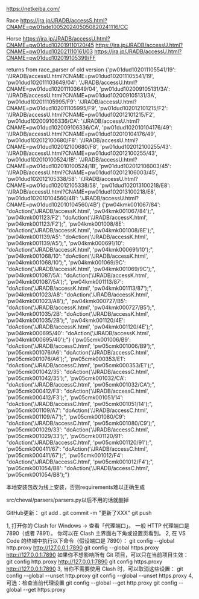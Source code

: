 
https://netkeiba.com/


Race
https://jra.jp/JRADB/accessS.html?CNAME=pw01sde1005202405050820241116/CC

Horse
https://jra.jp/JRADB/accessU.html?CNAME=pw01dud102019110120/45
https://jra.jp/JRADB/accessU.html?CNAME=pw01dud102021110161/03
https://jra.jp/JRADB/accessU.html?CNAME=pw01dud102019105399/FF

returns from race_parser of old version
{'pw01dud102011105541/19': '/JRADB/accessU.html?CNAME=pw01dud102011105541/19', 'pw01dud102011103649/04': '/JRADB/accessU.html?CNAME=pw01dud102011103649/04', 'pw01dud102009105131/3A': '/JRADB/accessU.html?CNAME=pw01dud102009105131/3A', 'pw01dud102011105995/F9': '/JRADB/accessU.html?CNAME=pw01dud102011105995/F9', 'pw01dud102012101215/F2': '/JRADB/accessU.html?CNAME=pw01dud102012101215/F2', 'pw01dud102009106336/CA': '/JRADB/accessU.html?CNAME=pw01dud102009106336/CA', 'pw01dud102010104176/49': '/JRADB/accessU.html?CNAME=pw01dud102010104176/49', 'pw01dud102012100680/F8': '/JRADB/accessU.html?CNAME=pw01dud102012100680/F8', 'pw01dud102012100255/43': '/JRADB/accessU.html?CNAME=pw01dud102012100255/43', 'pw01dud102010100524/1B': '/JRADB/accessU.html?CNAME=pw01dud102010100524/1B', 'pw01dud102012106003/45': '/JRADB/accessU.html?CNAME=pw01dud102012106003/45', 'pw01dud102012105338/58': '/JRADB/accessU.html?CNAME=pw01dud102012105338/58', 'pw01dud102013100218/E8': '/JRADB/accessU.html?CNAME=pw01dud102013100218/E8', 'pw01dud102010104560/4B': '/JRADB/accessU.html?CNAME=pw01dud102010104560/4B'}
{'pw04kmk001067/84': "doAction('/JRADB/accessK.html', 'pw04kmk001067/84');", 'pw04kmk001123/F2': "doAction('/JRADB/accessK.html', 'pw04kmk001123/F2');", 'pw04kmk001008/8E': "doAction('/JRADB/accessK.html', 'pw04kmk001008/8E');", 'pw04kmk001139/A5': "doAction('/JRADB/accessK.html', 'pw04kmk001139/A5');", 'pw04kmk000691/10': "doAction('/JRADB/accessK.html', 'pw04kmk000691/10');", 'pw04kmk001068/10': "doAction('/JRADB/accessK.html', 'pw04kmk001068/10');", 'pw04kmk001069/9C': "doAction('/JRADB/accessK.html', 'pw04kmk001069/9C');", 'pw04kmk001087/5A': "doAction('/JRADB/accessK.html', 'pw04kmk001087/5A');", 'pw04kmk001113/87': "doAction('/JRADB/accessK.html', 'pw04kmk001113/87');", 'pw04kmk001023/A8': "doAction('/JRADB/accessK.html', 'pw04kmk001023/A8');", 'pw04kmk000727/B5': "doAction('/JRADB/accessK.html', 'pw04kmk000727/B5');", 'pw04kmk001035/2B': "doAction('/JRADB/accessK.html', 'pw04kmk001035/2B');", 'pw04kmk001120/4E': "doAction('/JRADB/accessK.html', 'pw04kmk001120/4E');", 'pw04kmk000695/40': "doAction('/JRADB/accessK.html', 'pw04kmk000695/40');"}
{'pw05cmk001006/B9': "doAction('/JRADB/accessC.html', 'pw05cmk001006/B9');", 'pw05cmk001076/A6': "doAction('/JRADB/accessC.html', 'pw05cmk001076/A6');", 'pw05cmk000353/E1': "doAction('/JRADB/accessC.html', 'pw05cmk000353/E1');", 'pw05cmk001042/35': "doAction('/JRADB/accessC.html', 'pw05cmk001042/35');", 'pw05cmk001032/CA': "doAction('/JRADB/accessC.html', 'pw05cmk001032/CA');", 'pw05cmk000412/F3': "doAction('/JRADB/accessC.html', 'pw05cmk000412/F3');", 'pw05cmk001051/14': "doAction('/JRADB/accessC.html', 'pw05cmk001051/14');", 'pw05cmk001109/A7': "doAction('/JRADB/accessC.html', 'pw05cmk001109/A7');", 'pw05cmk001080/C9': "doAction('/JRADB/accessC.html', 'pw05cmk001080/C9');", 'pw05cmk001029/33': "doAction('/JRADB/accessC.html', 'pw05cmk001029/33');", 'pw05cmk001120/91': "doAction('/JRADB/accessC.html', 'pw05cmk001120/91');", 'pw05cmk000411/67': "doAction('/JRADB/accessC.html', 'pw05cmk000411/67');", 'pw05cmk001012/F4': "doAction('/JRADB/accessC.html', 'pw05cmk001012/F4');", 'pw05cmk001054/B8': "doAction('/JRADB/accessC.html', 'pw05cmk001054/B8');"}

本地安装包改为线上安装，否则requirements难以正确生成

src/cheval/parsers/parsers.py以后不用的话就删掉

GitHub更新：
git add .
git commit -m "更新了XXX"
git push


1, 打开你的 Clash for Windows → 查看「代理端口」。
一般 HTTP 代理端口是 7890（或者 7891）。
你可以在 Clash 主界面右下角或设置页看到。
2, 在 VS Code 的终端中执行以下命令（假设端口是 7890）：
git config --global http.proxy http://127.0.0.1:7890
git config --global https.proxy http://127.0.0.1:7890
如果你不想影响所有 Git 项目，可以只在当前项目生效：
git config http.proxy http://127.0.0.1:7890
git config https.proxy http://127.0.0.1:7890
3, 当你不需要使用 Clash 时，可以取消这些设置：
git config --global --unset http.proxy
git config --global --unset https.proxy
4, 可选：检查当前代理设置
git config --global --get http.proxy
git config --global --get https.proxy
